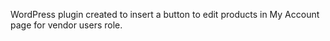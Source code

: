 WordPress plugin created to insert a button to edit products in My Account page for vendor users role.

